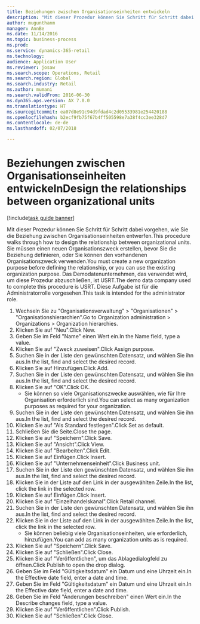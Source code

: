 ```yaml
--- 
title: Beziehungen zwischen Organisationseinheiten entwickeln
description: "Mit dieser Prozedur können Sie Schritt für Schritt dabei vorgehen, wie Sie die Beziehung zwischen Organisationseinheiten entwerfen."
author: mugunthanm
manager: AnnBe
ms.date: 11/14/2016
ms.topic: business-process
ms.prod: 
ms.service: dynamics-365-retail
ms.technology: 
audience: Application User
ms.reviewer: josaw
ms.search.scope: Operations, Retail
ms.search.region: Global
ms.search.industry: Retail
ms.author: mumani
ms.search.validFrom: 2016-06-30
ms.dyn365.ops.version: AX 7.0.0
ms.translationtype: HT
ms.sourcegitcommit: ea07d8e91c94d9fdad4c2d05533981e254420188
ms.openlocfilehash: b2ecf9fb75f67b4ff505598e7a38f4cc3ee328d7
ms.contentlocale: de-de
ms.lasthandoff: 02/07/2018

---
```

# <a name="design-the-relationships-between-organizational-units"></a><span data-ttu-id="66a8b-103">Beziehungen zwischen Organisationseinheiten entwickeln</span><span class="sxs-lookup"><span data-stu-id="66a8b-103">Design the relationships between organizational units</span></span>

[!include[task guide banner](../includes/task-guide-banner.md)]

<span data-ttu-id="66a8b-104">Mit dieser Prozedur können Sie Schritt für Schritt dabei vorgehen, wie Sie die Beziehung zwischen Organisationseinheiten entwerfen.</span><span class="sxs-lookup"><span data-stu-id="66a8b-104">This procedure walks through how to design the relationship between organizational units.</span></span> <span data-ttu-id="66a8b-105">Sie müssen einen neuen Organisationszweck erstellen, bevor Sie die Beziehung definieren, oder Sie können den vorhandenen Organisationszweck verwenden.</span><span class="sxs-lookup"><span data-stu-id="66a8b-105">You must create a new organization purpose before defining the relationship, or you can use the existing organization purpose.</span></span> <span data-ttu-id="66a8b-106">Das Demodatenunternehmen, das verwendet wird, um diese Prozedur abzuschließen, ist USRT.</span><span class="sxs-lookup"><span data-stu-id="66a8b-106">The demo data company used to complete this procedure is USRT.</span></span> <span data-ttu-id="66a8b-107">Diese Aufgabe ist für die Administratorrolle vorgesehen.</span><span class="sxs-lookup"><span data-stu-id="66a8b-107">This task is intended for the administrator role.</span></span>

1. <span data-ttu-id="66a8b-108">Wechseln Sie zu "Organisationsverwaltung" > "Organisationen" > "Organisationshierarchien".</span><span class="sxs-lookup"><span data-stu-id="66a8b-108">Go to Organization administration > Organizations > Organization hierarchies.</span></span>
2. <span data-ttu-id="66a8b-109">Klicken Sie auf "Neu".</span><span class="sxs-lookup"><span data-stu-id="66a8b-109">Click New.</span></span>
3. <span data-ttu-id="66a8b-110">Geben Sie im Feld "Name" einen Wert ein.</span><span class="sxs-lookup"><span data-stu-id="66a8b-110">In the Name field, type a value.</span></span>
4. <span data-ttu-id="66a8b-111">Klicken Sie auf "Zweck zuweisen".</span><span class="sxs-lookup"><span data-stu-id="66a8b-111">Click Assign purpose.</span></span>
5. <span data-ttu-id="66a8b-112">Suchen Sie in der Liste den gewünschten Datensatz, und wählen Sie ihn aus.</span><span class="sxs-lookup"><span data-stu-id="66a8b-112">In the list, find and select the desired record.</span></span>
6. <span data-ttu-id="66a8b-113">Klicken Sie auf Hinzufügen.</span><span class="sxs-lookup"><span data-stu-id="66a8b-113">Click Add.</span></span>
7. <span data-ttu-id="66a8b-114">Suchen Sie in der Liste den gewünschten Datensatz, und wählen Sie ihn aus.</span><span class="sxs-lookup"><span data-stu-id="66a8b-114">In the list, find and select the desired record.</span></span>
8. <span data-ttu-id="66a8b-115">Klicken Sie auf "OK".</span><span class="sxs-lookup"><span data-stu-id="66a8b-115">Click OK.</span></span>
    * <span data-ttu-id="66a8b-116">Sie können so viele Organisationszwecke auswählen, wie für Ihre Organisation erforderlich sind.</span><span class="sxs-lookup"><span data-stu-id="66a8b-116">You can select as many organization purposes as required for your organization.</span></span>  
9. <span data-ttu-id="66a8b-117">Suchen Sie in der Liste den gewünschten Datensatz, und wählen Sie ihn aus.</span><span class="sxs-lookup"><span data-stu-id="66a8b-117">In the list, find and select the desired record.</span></span>
10. <span data-ttu-id="66a8b-118">Klicken Sie auf "Als Standard festlegen".</span><span class="sxs-lookup"><span data-stu-id="66a8b-118">Click Set as default.</span></span>
11. <span data-ttu-id="66a8b-119">Schließen Sie die Seite.</span><span class="sxs-lookup"><span data-stu-id="66a8b-119">Close the page.</span></span>
12. <span data-ttu-id="66a8b-120">Klicken Sie auf "Speichern".</span><span class="sxs-lookup"><span data-stu-id="66a8b-120">Click Save.</span></span>
13. <span data-ttu-id="66a8b-121">Klicken Sie auf "Ansicht".</span><span class="sxs-lookup"><span data-stu-id="66a8b-121">Click View.</span></span>
14. <span data-ttu-id="66a8b-122">Klicken Sie auf "Bearbeiten".</span><span class="sxs-lookup"><span data-stu-id="66a8b-122">Click Edit.</span></span>
15. <span data-ttu-id="66a8b-123">Klicken Sie auf Einfügen.</span><span class="sxs-lookup"><span data-stu-id="66a8b-123">Click Insert.</span></span>
16. <span data-ttu-id="66a8b-124">Klicken Sie auf "Unternehmenseinheit".</span><span class="sxs-lookup"><span data-stu-id="66a8b-124">Click Business unit.</span></span>
17. <span data-ttu-id="66a8b-125">Suchen Sie in der Liste den gewünschten Datensatz, und wählen Sie ihn aus.</span><span class="sxs-lookup"><span data-stu-id="66a8b-125">In the list, find and select the desired record.</span></span>
18. <span data-ttu-id="66a8b-126">Klicken Sie in der Liste auf den Link in der ausgewählten Zeile.</span><span class="sxs-lookup"><span data-stu-id="66a8b-126">In the list, click the link in the selected row.</span></span>
19. <span data-ttu-id="66a8b-127">Klicken Sie auf Einfügen.</span><span class="sxs-lookup"><span data-stu-id="66a8b-127">Click Insert.</span></span>
20. <span data-ttu-id="66a8b-128">Klicken Sie auf "Einzelhandelskanal".</span><span class="sxs-lookup"><span data-stu-id="66a8b-128">Click Retail channel.</span></span>
21. <span data-ttu-id="66a8b-129">Suchen Sie in der Liste den gewünschten Datensatz, und wählen Sie ihn aus.</span><span class="sxs-lookup"><span data-stu-id="66a8b-129">In the list, find and select the desired record.</span></span>
22. <span data-ttu-id="66a8b-130">Klicken Sie in der Liste auf den Link in der ausgewählten Zeile.</span><span class="sxs-lookup"><span data-stu-id="66a8b-130">In the list, click the link in the selected row.</span></span>
    * <span data-ttu-id="66a8b-131">Sie können beliebig viele Organisationseinheiten, wie erforderlich, hinzufügen.</span><span class="sxs-lookup"><span data-stu-id="66a8b-131">You can add as many organization units as is required.</span></span>  
23. <span data-ttu-id="66a8b-132">Klicken Sie auf "Speichern".</span><span class="sxs-lookup"><span data-stu-id="66a8b-132">Click Save.</span></span>
24. <span data-ttu-id="66a8b-133">Klicken Sie auf "Schließen".</span><span class="sxs-lookup"><span data-stu-id="66a8b-133">Click Close.</span></span>
25. <span data-ttu-id="66a8b-134">Klicken Sie auf "Veröffentlichen", um das Ablagedialogfeld zu öffnen.</span><span class="sxs-lookup"><span data-stu-id="66a8b-134">Click Publish to open the drop dialog.</span></span>
26. <span data-ttu-id="66a8b-135">Geben Sie im Feld "Gültigkeitsdatum" ein Datum und eine Uhrzeit ein.</span><span class="sxs-lookup"><span data-stu-id="66a8b-135">In the Effective date field, enter a date and time.</span></span>
27. <span data-ttu-id="66a8b-136">Geben Sie im Feld "Gültigkeitsdatum" ein Datum und eine Uhrzeit ein.</span><span class="sxs-lookup"><span data-stu-id="66a8b-136">In the Effective date field, enter a date and time.</span></span>
28. <span data-ttu-id="66a8b-137">Geben Sie im Feld "Änderungen beschreiben" einen Wert ein.</span><span class="sxs-lookup"><span data-stu-id="66a8b-137">In the Describe changes field, type a value.</span></span>
29. <span data-ttu-id="66a8b-138">Klicken Sie auf "Veröffentlichen".</span><span class="sxs-lookup"><span data-stu-id="66a8b-138">Click Publish.</span></span>
30. <span data-ttu-id="66a8b-139">Klicken Sie auf "Schließen".</span><span class="sxs-lookup"><span data-stu-id="66a8b-139">Click Close.</span></span>


